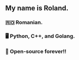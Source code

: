 ## My name is Roland.

### 🇷🇴 Romanian.
### 🖥️ Python, C++, and Golang.
### 🐧 Open-source forever!!
